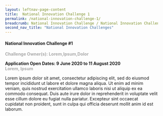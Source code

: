 ```yaml
---
layout: leftnav-page-content
title:  National Innovation Challenge 1
permalink: /national-innovation-challenge-1/
breadcrumb: National Innovation Challenge / National Innovation Challenge 1
second_nav_title: "National Innovation Challenges"
---
```


#### National Innovation Challenge #1

<font color="#a9a9a9"><b>Challenge Owner(s): Lorem,Ipsum,Dolor </b></font>


**Application Open Dates: 9 June 2020 to 11 August 2020**<br>
<font color=" #a9a9a9"><b>Lorem, Ipsum</b></font>

Lorem ipsum dolor sit amet, consectetur adipiscing elit, sed do eiusmod tempor incididunt ut labore et dolore magna aliqua. Ut enim ad minim veniam, quis nostrud exercitation ullamco laboris nisi ut aliquip ex ea commodo consequat. Duis aute irure dolor in reprehenderit in voluptate velit esse cillum dolore eu fugiat nulla pariatur. Excepteur sint occaecat cupidatat non proident, sunt in culpa qui officia deserunt mollit anim id est laborum.

